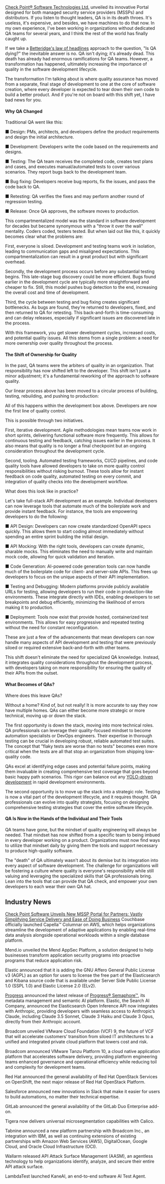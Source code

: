 [Check Point® Software Technologies Ltd.](https://www.checkpoint.com/) unveiled its innovative Portal designed for both managed security service providers (MSSPs) and distributors.
If you listen to thought leaders, QA is in its death throes. It's useless, it's expensive, and besides, we have machines to do that now. In my own experience, I've been working in organizations without dedicated QA teams for several years, and I think the rest of the world has finally caught up.

If we take a [Betteridge's law of headlines](https://en.wikipedia.org/wiki/Betteridge%27s_law_of_headlines) approach to the question, "Is QA dying?" the inevitable answer is no. QA isn't dying; it's already dead. This death has already had enormous ramifications for QA teams. However, a transformation has happened, ultimately increasing the importance of quality in the software development lifecycle.

The transformation I'm talking about is where quality assurance has moved from a separate, final stage of development to one at the core of software creation, where every developer is expected to tear down their own code to build a better product. And if you're not on board with this shift yet, I have bad news for you.

#### Why QA Changed
Traditional QA went like this:

■ Design: PMs, architects, and developers define the product requirements and design the initial architecture.

■ Development: Developers write the code based on the requirements and designs.

■ Testing: The QA team receives the completed code, creates test plans and cases, and executes manual/automated tests to cover various scenarios. They report bugs back to the development team.

■ Bug fixing: Developers receive bug reports, fix the issues, and pass the code back to QA.

■ Retesting: QA verifies the fixes and may perform another round of regression testing.

■ Release: Once QA approves, the software moves to production.

This compartmentalized model was the standard in software development for decades but became synonymous with a "throw it over the wall" mentality. Coders coded, testers tested. But when laid out like this, it quickly becomes clear what the problems are:

First, everyone is siloed. Development and testing teams work in isolation, leading to communication gaps and misaligned expectations. This compartmentalization can result in a great product but with significant overhead.

Secondly, the development process occurs before any substantial testing begins. This late-stage bug discovery could be more efficient. Bugs found earlier in the development cycle are typically more straightforward and cheaper to fix. Still, this model pushes bug detection to the end, increasing the overall cost and time of development.

Third, the cycle between testing and bug fixing creates significant bottlenecks. As bugs are found, they're returned to developers, fixed, and then returned to QA for retesting. This back-and-forth is time-consuming and can delay releases, especially if significant issues are discovered late in the process.

With this framework, you get slower development cycles, increased costs, and potential quality issues. All this stems from a single problem: a need for more ownership over quality throughout the process.

#### The Shift of Ownership for Quality
In the past, QA teams were the arbiters of quality in an organization. That responsibility has now shifted left to the developer. This shift isn't just a minor adjustment; it's a fundamental reworking of the approach to software quality.

Our linear process above has been moved to a circular process of building, testing, rebuilding, and pushing to production:

All of this happens within the development box above. Developers are now the first line of quality control.

This is possible through two initiatives.

First, iterative development. Agile methodologies mean teams now work in short sprints, delivering functional software more frequently. This allows for continuous testing and feedback, catching issues earlier in the process. It also means that quality is no longer a final checkpoint but an ongoing consideration throughout the development cycle.

Second, tooling. Automated testing frameworks, CI/CD pipelines, and code quality tools have allowed developers to take on more quality control responsibilities without risking burnout. These tools allow for instant feedback on code quality, automated testing on every commit, and integration of quality checks into the development workflow.

What does this look like in practice?

Let's take full-stack API development as an example. Individual developers can now leverage tools that automate much of the boilerplate work and provide instant feedback. For instance, the tools are empowering developers to do the following:

■ API Design: Developers can now create standardized OpenAPI specs quickly. This allows them to start coding almost immediately without spending an entire sprint building the initial design.

■ API Mocking: With the right tools, developers can create dynamic, sharable mocks. This eliminates the need to manually write and maintain mock code, allowing for quick validation and iteration.

■ Code Generation: AI-powered code generation tools can now handle much of the boilerplate code for client- and server-side APIs. This frees up developers to focus on the unique aspects of their API implementation.

■ Testing and Debugging: Modern platforms provide publicly available URLs for testing, allowing developers to run their code in production-like environments. These integrate directly with IDEs, enabling developers to set breakpoints and debug efficiently, minimizing the likelihood of errors making it to production.

■ Deployment: Tools now exist that provide hosted, containerized test environments. This allows for easy progressive and repeated testing without the need for constant reconfiguration.

These are just a few of the advancements that mean developers can now handle many aspects of API development and testing that were previously siloed or required extensive back-and-forth with other teams.

This shift doesn't eliminate the need for specialized QA knowledge. Instead, it integrates quality considerations throughout the development process, with developers taking on more responsibility for ensuring the quality of their APIs from the outset.

#### What Becomes of QAs?
Where does this leave QAs?

Without a home? Kind of, but not really! It is more accurate to say they now have multiple homes. QAs can either become more strategic or more technical, moving up or down the stack.

The first opportunity is down the stack, moving into more technical roles. QA professionals can leverage their quality-focused mindset to become automation specialists or DevOps engineers. Their expertise in thorough testing can be crucial in developing robust, reliable automated test suites. The concept that "flaky tests are worse than no tests" becomes even more critical when the tests are all that stop an organization from shipping low-quality code.

QAs excel at identifying edge cases and potential failure points, making them invaluable in creating comprehensive test coverage that goes beyond basic happy path scenarios. This rigor can balance out any [YOLO-driven development](https://andersoncardoso.github.io/ydd/) in rapid development environments.

The second opportunity is to move up the stack into a strategic role. Testing is now a vital part of the development lifecycle, and it requires thought. QA professionals can evolve into quality strategists, focusing on designing comprehensive testing strategies that cover the entire software lifecycle.

#### QA Is Now in the Hands of the Individual and Their Tools
QA teams have gone, but the mindset of quality engineering will always be needed. That mindset has now shifted from a specific team to being imbued in every developer working on a product. Organizations must now find ways to utilize that mindset daily by giving them the tools and support necessary to produce high-quality software.

The "death" of QA ultimately wasn't about its demise but its integration into every aspect of software development. The challenge for organizations will be fostering a culture where quality is everyone's responsibility while still valuing and leveraging the specialized skills that QA professionals bring. Lean into the tools that can provide that QA check, and empower your own developers to each wear their own QA hat.

## Industry News
[Check Point Software Unveils New MSSP Portal for Partners: Vastly Simplifying Service Delivery and Ease of Doing Business](/check-point-software-unveils-new-mssp-portal-for-partners-vastly-simplifying-service-delivery-and)
Couchbase officially launched Capella™ Columnar on AWS, which helps organizations streamline the development of adaptive applications by enabling real-time data analysis alongside operational workloads within a single database platform.

Mend.io unveiled the Mend AppSec Platform, a solution designed to help businesses transform application security programs into proactive programs that reduce application risk.

Elastic announced that it is adding the GNU Affero General Public License v3 (AGPL) as an option for users to license the free part of the Elasticsearch and Kibana source code that is available under Server Side Public License 1.0 (SSPL 1.0) and Elastic License 2.0 (ELv2).

[Progress](https://www.progress.com/) announced the latest release of [Progress® Semaphore™](https://www.progress.com/semaphore), its metadata management and semantic AI platform.
Elastic, the Search AI Company, announced the Elasticsearch Open Inference API now integrates with Anthropic, providing developers with seamless access to Anthropic’s Claude, including Claude 3.5 Sonnet, Claude 3 Haiku and Claude 3 Opus, directly from their Anthropic account.

Broadcom unveiled VMware Cloud Foundation (VCF) 9, the future of VCF that will accelerate customers’ transition from siloed IT architectures to a unified and integrated private cloud platform that lowers cost and risk.

Broadcom announced VMware Tanzu Platform 10, a cloud native application platform that accelerates software delivery, providing platform engineering teams enhanced governance and operational efficiency while reducing toil and complexity for development teams.

Red Hat announced the general availability of Red Hat OpenStack Services on OpenShift, the next major release of Red Hat OpenStack Platform.

Salesforce announced new innovations in Slack that make it easier for users to build automations, no matter their technical expertise.

GitLab announced the general availability of the GitLab Duo Enterprise add-on.

Tigera now delivers universal microsegmentation capabilities with Calico.

Tabnine announced a new platform partnership with Broadcom Inc., an integration with IBM, as well as continuing extensions of existing partnerships with Amazon Web Services (AWS), DigitalOcean, Google Cloud, and Oracle Cloud Infrastructure (OCI).

Wallarm released API Attack Surface Management (AASM), an agentless technology to help organizations identify, analyze, and secure their entire API attack surface.

LambdaTest launched KaneAI, an end-to-end software AI Test Agent.